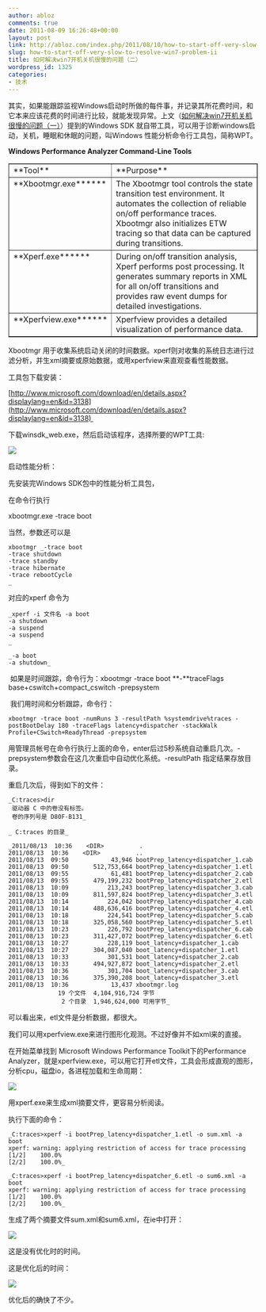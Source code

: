 ```yaml
---
author: abloz
comments: true
date: 2011-08-09 16:26:48+00:00
layout: post
link: http://abloz.com/index.php/2011/08/10/how-to-start-off-very-slow-to-resolve-win7-problem-ii/
slug: how-to-start-off-very-slow-to-resolve-win7-problem-ii
title: 如何解决win7开机关机很慢的问题（二）
wordpress_id: 1325
categories:
- 技术
---
```




其实，如果能跟踪监视Windows启动时所做的每件事，并记录其所花费时间，和它本来应该花费的时间进行比较，就能发现异常。上文（[如何解决win7开机关机很慢的问题（一）](http://abloz.com/2011/08/06/how-to-start-off-very-slow-to-resolve-win7-problem.html)）提到的Windows SDK 就自带工具，可以用于诊断windows启动，关机，睡眠和休眠的问题，叫Windows 性能分析命令行工具包，简称WPT。

**Windows Performance Analyzer Command-Line Tools**
<table cellpadding="0" cellspacing="0" border="1" >

<tr >

<td width="103" valign="top" >**Tool**
</td>

<td width="414" valign="top" >**Purpose**
</td>
</tr>

<tbody >
<tr >

<td width="103" valign="top" >**Xbootmgr.exe******
</td>

<td width="414" valign="top" >The Xbootmgr tool controls the state transition test environment. It automates the collection of reliable on/off performance traces. Xbootmgr also initializes ETW tracing so that data can be captured during transitions.
</td>
</tr>
<tr >

<td width="103" valign="top" >**Xperf.exe******
</td>

<td width="414" valign="top" >During on/off transition analysis, Xperf performs post processing. It generates summary reports in XML for all on/off transitions and provides raw event dumps for detailed investigations.
</td>
</tr>
<tr >

<td width="103" valign="top" >**Xperfview.exe******
</td>

<td width="414" valign="top" >Xperfview provides a detailed visualization of performance data.
</td>
</tr>
</tbody>
</table>


Xbootmgr 用于收集系统启动关闭的时间数据。xperf则对收集的系统日志进行过滤分析，并生xml摘要或原始数据，或用xperfview来直观查看性能数据。



工具包下载安装：

[http://www.microsoft.com/download/en/details.aspx?displaylang=en&id=3138](http://www.microsoft.com/download/en/details.aspx?displaylang=en&id=3138) 

下载winsdk_web.exe，然后启动该程序，选择所要的WPT工具:

[![](http://abloz.com/wp-content/uploads/2011/08/perf14.png)](http://abloz.com/wp-content/uploads/2011/08/perf14.png)

启动性能分析：

先安装完Windows SDK包中的性能分析工具包，

在命令行执行

xbootmgr.exe -trace boot

当然，参数还可以是

```
xbootmgr _-trace boot
-trace shutdown
-trace standby
-trace hibernate
-trace rebootCycle
_
```

对应的xperf 命令为

```
_xperf -i 文件名 -a boot
-a shutdown
-a suspend
-a suspend
_

_-a boot
-a shutdown_
```

 如果是时间跟踪，命令行为：xbootmgr -trace boot **-**traceFlags base+cswitch+compact_cswitch -prepsystem

 我们用时间和分析跟踪，命令行：

```
xbootmgr -trace boot -numRuns 3 -resultPath %systemdrive%traces -postBootDelay 180 -traceFlags latency+dispatcher -stackWalk Profile+CSwitch+ReadyThread -prepsystem
```

用管理员帐号在命令行执行上面的命令，enter后过5秒系统自动重启几次。-prepsystem参数会在这几次重启中自动优化系统。-resultPath 指定结果存放目录。

重启几次后，得到如下的文件：

```
_C:traces>dir
 驱动器 C 中的卷没有标签。
 卷的序列号是 D80F-B131_

_ C:traces 的目录_

_2011/08/13  10:36    <DIR>          .
2011/08/13  10:36    <DIR>          ..
2011/08/13  09:50            43,946 bootPrep_latency+dispatcher_1.cab
2011/08/13  09:50       512,753,664 bootPrep_latency+dispatcher_1.etl
2011/08/13  09:55            61,481 bootPrep_latency+dispatcher_2.cab
2011/08/13  09:55       479,199,232 bootPrep_latency+dispatcher_2.etl
2011/08/13  10:09           213,243 bootPrep_latency+dispatcher_3.cab
2011/08/13  10:09       811,597,824 bootPrep_latency+dispatcher_3.etl
2011/08/13  10:14           224,042 bootPrep_latency+dispatcher_4.cab
2011/08/13  10:14       488,636,416 bootPrep_latency+dispatcher_4.etl
2011/08/13  10:18           224,541 bootPrep_latency+dispatcher_5.cab
2011/08/13  10:18       325,058,560 bootPrep_latency+dispatcher_5.etl
2011/08/13  10:23           226,792 bootPrep_latency+dispatcher_6.cab
2011/08/13  10:23       311,427,072 bootPrep_latency+dispatcher_6.etl
2011/08/13  10:27           228,119 boot_latency+dispatcher_1.cab
2011/08/13  10:27       304,087,040 boot_latency+dispatcher_1.etl
2011/08/13  10:33           301,531 boot_latency+dispatcher_2.cab
2011/08/13  10:33       494,927,872 boot_latency+dispatcher_2.etl
2011/08/13  10:36           301,704 boot_latency+dispatcher_3.cab
2011/08/13  10:36       375,390,208 boot_latency+dispatcher_3.etl
2011/08/13  10:36            13,437 xbootmgr.log
              19 个文件  4,104,916,724 字节
               2 个目录  1,946,624,000 可用字节_
```

可以看出来，etl文件是分析数据，都很大。

我们可以用xperfview.exe来进行图形化观测。不过好像并不如xml来的直接。

在开始菜单找到 Microsoft Windows Performance Toolkit下的Performance Analyzer，就是xperfview.exe，可以用它打开etl文件，工具会形成直观的图形，分析cpu，磁盘io，各进程加载和生命周期：

[![](http://abloz.com/wp-content/uploads/2011/08/perf13.png)](http://abloz.com/wp-content/uploads/2011/08/perf13.png)



用xperf.exe来生成xml摘要文件，更容易分析阅读。

执行下面的命令：

```
_C:traces>xperf -i bootPrep_latency+dispatcher_1.etl -o sum.xml -a boot
xperf: warning: applying restriction of access for trace processing
[1/2]    100.0%
[2/2]    100.0%_

_C:traces>xperf -i bootPrep_latency+dispatcher_6.etl -o sum6.xml -a boot
xperf: warning: applying restriction of access for trace processing
[1/2]    100.0%
[2/2]    100.0%_
```

生成了两个摘要文件sum.xml和sum6.xml，在ie中打开：







[![](http://abloz.com/wp-content/uploads/2011/08/perf11.png)](http://abloz.com/wp-content/uploads/2011/08/perf11.png)



这是没有优化时的时间。

这是优化后的时间：

[![](http://abloz.com/wp-content/uploads/2011/08/perf12.png)](http://abloz.com/wp-content/uploads/2011/08/perf12.png)

优化后的确快了不少。


